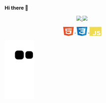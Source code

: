 ### Hi there 👋
<div align="center">
  <a href="https://github.com/thais7">
  <img height="150em" src="https://github-readme-stats.vercel.app/api?username=thais7&show_icons=true&theme=cobalt&include_all_commits=true&count_private=true"/>
  <img height="150em" src="https://github-readme-stats.vercel.app/api/top-langs/?username=thais7&layout=compact&langs_count=7&theme=cobalt"/>
</div>
  <div align="center" style="display: inline_block"><br>
  <img align="center" alt="Thais-HTML" height="30" width="40" src="https://raw.githubusercontent.com/devicons/devicon/master/icons/html5/html5-original.svg">
  <img align="center" alt="Thais-CSS" height="30" width="40" src="https://raw.githubusercontent.com/devicons/devicon/master/icons/css3/css3-original.svg">
  <img align="center" alt="Thais-Js" height="30" width="40" src="https://raw.githubusercontent.com/devicons/devicon/master/icons/javascript/javascript-plain.svg">
</div>
<div> 
  
  ![Snake animation](https://github.com/Thais7/thais7/blob/output/github-contribution-grid-snake.svg)
 
</div>
